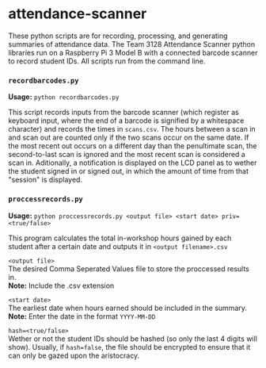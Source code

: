 # attendance-scanner
These python scripts are for recording, processing, and generating summaries of attendance data. The Team 3128 Attendance Scanner python libraries run on a Raspberry Pi 3 Model B with a connected barcode scanner to record student IDs. All scripts run from the command line.

### `recordbarcodes.py`
**Usage:** `python recordbarcodes.py`

This script records inputs from the barcode scanner (which register as keyboard input, where the end of a barcode is signified by a whitespace character) and records the times in `scans.csv`. The hours between a scan in and scan out are counted only if the two scans occur on the same date. If the most recent out occurs on a different day than the penultimate scan, the second-to-last scan is ignored and the most recent scan is considered a scan in. Aditionally, a notification is displayed on the LCD panel as to wether the student signed in or signed out, in which the amount of time from that "session" is displayed.

### `proccessrecords.py`
**Usage:** `python proccessrecords.py <output file> <start date> priv=<true/false>`

This program calculates the total in-workshop hours gained by each student after a certain date and outputs it in `<output filename>.csv`

`<output file>`  
The desired Comma Seperated Values file to store the proccessed results in.  
**Note:** Include the .csv extension

`<start date>`  
The earliest date when hours earned should be included in the summary.  
**Note:** Enter the date in the format `YYYY-MM-DD`

`hash=<true/false>`  
Wether or not the student IDs should be hashed (so only the last 4 digits will show). Usually, if `hash=false`, the file should be encrypted to ensure that it can only be gazed upon the aristocracy.
